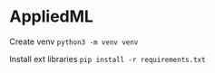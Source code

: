 # AppliedML
Create venv
```python3 -m venv venv```

Install ext libraries
```pip install -r requirements.txt```

